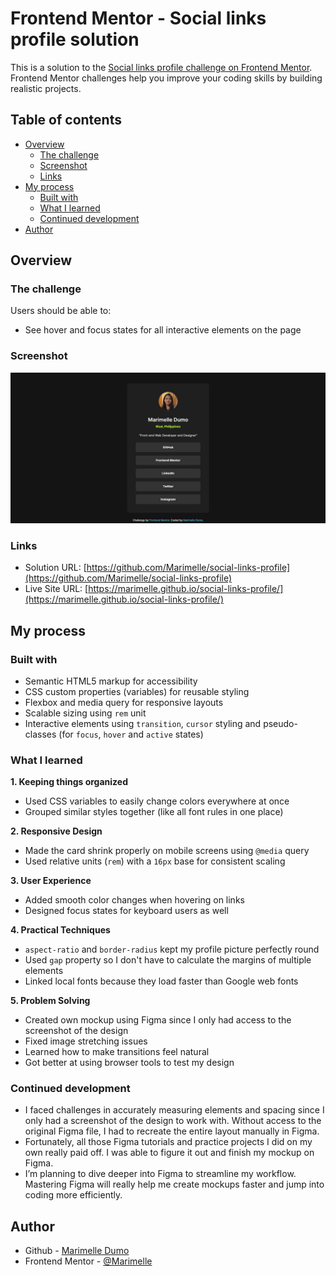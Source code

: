 # Frontend Mentor - Social links profile solution

This is a solution to the [Social links profile challenge on Frontend Mentor](https://www.frontendmentor.io/challenges/social-links-profile-UG32l9m6dQ). Frontend Mentor challenges help you improve your coding skills by building realistic projects. 

## Table of contents

- [Overview](#overview)
  - [The challenge](#the-challenge)
  - [Screenshot](#screenshot)
  - [Links](#links)
- [My process](#my-process)
  - [Built with](#built-with)
  - [What I learned](#what-i-learned)
  - [Continued development](#continued-development)
- [Author](#author)

## Overview

### The challenge

Users should be able to:

- See hover and focus states for all interactive elements on the page

### Screenshot

![Screenshot of Marimelle Dumo's solution to Social Links Profile Challenge by Frontend Mentor](./assets/images/marimelle-dumo-solution-screenshot.jpeg)

### Links

- Solution URL: [https://github.com/Marimelle/social-links-profile](https://github.com/Marimelle/social-links-profile)
- Live Site URL: [https://marimelle.github.io/social-links-profile/](https://marimelle.github.io/social-links-profile/)

## My process

### Built with

- Semantic HTML5 markup for accessibility
- CSS custom properties (variables) for reusable styling
- Flexbox and media query for responsive layouts
- Scalable sizing using `rem` unit
- Interactive elements using `transition`, `cursor` styling and pseudo-classes (for `focus`, `hover` and `active` states)

### What I learned

**1. Keeping things organized**
  - Used CSS variables to easily change colors everywhere at once
  - Grouped similar styles together (like all font rules in one place)

**2. Responsive Design**
  - Made the card shrink properly on mobile screens using `@media` query
  - Used relative units (`rem`) with a `16px` base for consistent scaling

**3. User Experience**
  - Added smooth color changes when hovering on links
  - Designed focus states for keyboard users as well

**4. Practical Techniques**
  - `aspect-ratio` and `border-radius` kept my profile picture perfectly round
  - Used `gap` property so I don't have to calculate the margins of multiple elements
  - Linked local fonts because they load faster than Google web fonts

**5. Problem Solving**
  - Created own mockup using Figma since I only had access to the screenshot of the design
  - Fixed image stretching issues
  - Learned how to make transitions feel natural
  - Got better at using browser tools to test my design

### Continued development
- I faced challenges in accurately measuring elements and spacing since I only had a screenshot of the design to work with. Without access to the original Figma file, I had to recreate the entire layout manually in Figma.
- Fortunately, all those Figma tutorials and practice projects I did on my own really paid off. I was able to figure it out and finish my mockup on Figma.
- I’m planning to dive deeper into Figma to streamline my workflow. Mastering Figma will really help me create mockups faster and jump into coding more efficiently.

## Author
- Github - [Marimelle Dumo](https://github.com/Marimelle)
- Frontend Mentor - [@Marimelle](https://www.frontendmentor.io/profile/Marimelle)
